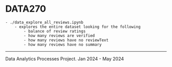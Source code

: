 # DATA270

```
- ./data_explore_all_reviews.ipynb
    - explores the entire dataset looking for the following
        - balance of review ratings
        - how many reviews are verified
        - how many reviews have no reviewText
        - how many reviews have no summary
```

---
Data Analytics Processes Project. Jan 2024 - May 2024 
